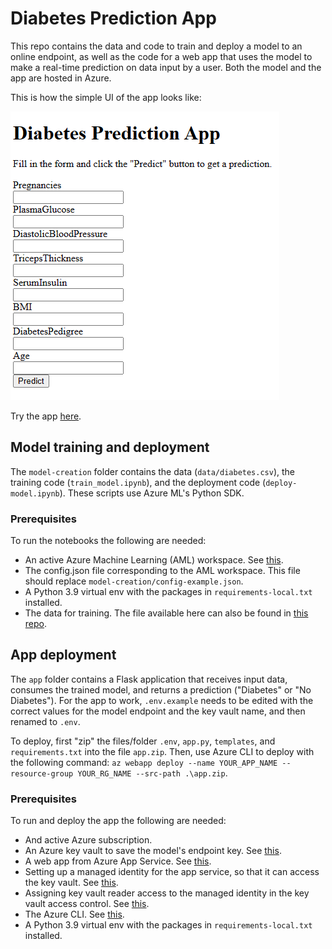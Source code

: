 # Diabetes Prediction App

This repo contains the data and code to train and deploy a model to an online endpoint, as well as the code for a web app that uses the model to make a real-time prediction on data input by a user. Both the model and the app are hosted in Azure.

This is how the simple UI of the app looks like: 

![UI of the diabetes prediction app](image.png)

Try the app [here](https://diabetes-prediction-example.azurewebsites.net/).

## Model training and deployment

The `model-creation` folder contains the data (`data/diabetes.csv`), the training code (`train_model.ipynb`), and the deployment code (`deploy-model.ipynb`). These scripts use Azure ML's Python SDK.

### Prerequisites

To run the notebooks the following are needed:

- An active Azure Machine Learning (AML) workspace. See [this](https://learn.microsoft.com/en-us/azure/machine-learning/quickstart-create-resources?view=azureml-api-2).
- The config.json file corresponding to the AML workspace. This file should replace `model-creation/config-example.json`.
- A Python 3.9 virtual env with the packages in `requirements-local.txt` installed.
- The data for training. The file available here can also be found in [this repo](https://github.com/MicrosoftLearning/mslearn-azure-ml/tree/main/Labs/07/data).

## App deployment

The `app` folder contains a Flask application that receives input data, consumes the trained model, and returns a prediction ("Diabetes" or "No Diabetes"). For the app to work, `.env.example` needs to be edited with the correct values for the model endpoint and the key vault name, and then renamed to `.env`.

To deploy, first "zip" the files/folder `.env`, `app.py`, `templates`, and `requirements.txt` into the file `app.zip`. Then, use Azure CLI to deploy with the following command: `az webapp deploy --name YOUR_APP_NAME --resource-group YOUR_RG_NAME --src-path .\app.zip`.

### Prerequisites

To run and deploy the app the following are needed:

- And active Azure subscription.
- An Azure key vault to save the model's endpoint key. See [this](https://learn.microsoft.com/en-us/azure/key-vault/secrets/quick-create-python?tabs=azure-cli). 
- A web app from Azure App Service. See [this](https://learn.microsoft.com/en-us/azure/app-service/quickstart-python?tabs=flask%2Cwindows%2Cazure-cli%2Cvscode-deploy%2Cdeploy-instructions-azportal%2Cterminal-bash%2Cdeploy-instructions-zip-azcli).
- Setting up a managed identity for the app service, so that it can access the key vault. See [this](https://learn.microsoft.com/en-us/azure/app-service/overview-managed-identity?tabs=portal%2Chttp).
- Assigning key vault reader access to the managed identity in the key vault access control. See [this](https://learn.microsoft.com/en-us/azure/key-vault/general/rbac-guide?tabs=azure-cli).
- The Azure CLI. See [this](https://learn.microsoft.com/en-us/cli/azure/).
- A Python 3.9 virtual env with the packages in `requirements-local.txt` installed.